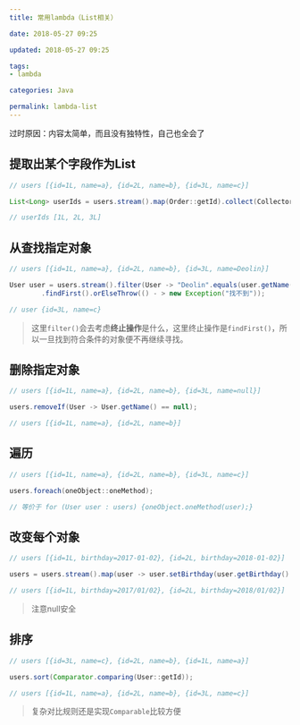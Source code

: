 ```yaml
---
title: 常用lambda（List相关）

date: 2018-05-27 09:25

updated: 2018-05-27 09:25

tags:
- lambda

categories: Java

permalink: lambda-list
---
```


过时原因：内容太简单，而且没有独特性，自己也全会了

## 提取出某个字段作为List

~~~java
// users [{id=1L, name=a}, {id=2L, name=b}, {id=3L, name=c}]

List<Long> userIds = users.stream().map(Order::getId).collect(Collectors.toList());

// userIds [1L, 2L, 3L]
~~~



## 从查找指定对象

~~~java
// users [{id=1L, name=a}, {id=2L, name=b}, {id=3L, name=Deolin}]

User user = users.stream().filter(User -> "Deolin".equals(user.getName()))
        .findFirst().orElseThrow(() - > new Exception("找不到"));

// user {id=3L, name=c}
~~~

> 这里`filter()`会去考虑**终止操作**是什么，这里终止操作是`findFirst()`，所以一旦找到符合条件的对象便不再继续寻找。



## 删除指定对象

~~~java
// users [{id=1L, name=a}, {id=2L, name=b}, {id=3L, name=null}]

users.removeIf(User -> User.getName() == null);

// users [{id=1L, name=a}, {id=2L, name=b}]
~~~



## 遍历

~~~java
// users [{id=1L, name=a}, {id=2L, name=b}, {id=3L, name=c}]

users.foreach(oneObject::oneMethod);

// 等价于 for (User user : users) {oneObject.oneMethod(user);}
~~~



## 改变每个对象

~~~java
// users [{id=1L, birthday=2017-01-02}, {id=2L, birthday=2018-01-02}]

users = users.stream().map(user -> user.setBirthday(user.getBirthday().replace('-', '/'))).collect(Collectors.toList());

// users [{id=1L, birthday=2017/01/02}, {id=2L, birthday=2018/01/02}]
~~~

> 注意null安全



## 排序

~~~java
// users [{id=3L, name=c}, {id=2L, name=b}, {id=1L, name=a}]

users.sort(Comparator.comparing(User::getId));

// users [{id=1L, name=a}, {id=2L, name=b}, {id=3L, name=c}]
~~~

> 复杂对比规则还是实现`Comparable`比较方便
